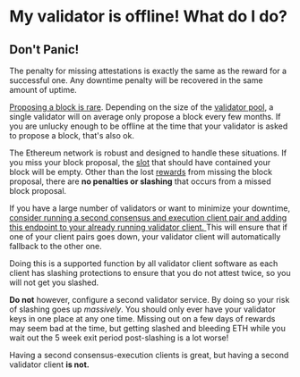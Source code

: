 # My validator is offline! What do I do?

## Don't Panic!

The penalty for missing attestations is exactly the same as the reward for a successful one. Any downtime penalty will be recovered in the same amount of uptime.

[Proposing a block is rare](/rewards/proposal-frequency). Depending on the size of the [validator pool](/introduction/staking-glossary#validator-pool), a single validator will on average only propose a block every few months. If you are unlucky enough to be offline at the time that your validator is asked to propose a block, that's also ok.

The Ethereum network is robust and designed to handle these situations. If you miss your block proposal, the [slot](/introduction/staking-glossary#slot) that should have contained your block will be empty. Other than the lost [rewards](/rewards/chain-rewards) from missing the block proposal, there are **no penalties or slashing** that occurs from a missed block proposal.

If you have a large number of validators or want to minimize your downtime, [consider running a second consensus and execution client pair and adding this endpoint to your already running validator client. ](https://docs.ethstaker.cc/ethstaker-knowledge-base/tutorials/methods-to-minimize-downtime#running-multiple-consensus-execution-client-pairs)This will ensure that if one of your client pairs goes down, your validator client will automatically fallback to the other one.

Doing this is a supported function by all validator client software as each client has slashing protections to ensure that you do not attest twice, so you will not get you slashed. &#x20;

**Do not** however, configure a second validator service. By doing so your risk of slashing goes up _massively_. You should only ever have your validator keys in one place at any one time. Missing out on a few days of rewards may seem bad at the time, but getting slashed and bleeding ETH while you wait out the 5 week exit period post-slashing is a lot worse!

Having a second consensus-execution clients is great, but having a second validator client **is not.**&#x20;
